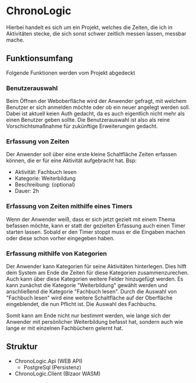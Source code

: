 # ChronoLogic

Hierbei handelt es sich um ein Projekt, welches die Zeiten, die ich in Aktivitäten stecke, die sich sonst schwer zeitlich messen lassen, messbar mache.

## Funktionsumfang

Folgende Funktionen werden vom Projekt abgedeckt

### Benutzerauswahl

Beim Öffnen der Weboberfläche wird der Anwender gefragt, mit welchem Benutzer er sich anmelden möchte oder ob ein neuer angelegt werden soll. Dabei ist aktuell keien Auth gedacht, da es auch eigentlich nicht mehr als einen Benutzer geben sollte. Die Benutzerauswahl ist also als reine Vorschichtsmaßnahme für zukünftige Erweiterungen gedacht.

### Erfassung von Zeiten

Der Anwender soll über eine erste kleine Schaltfläche Zeiten erfassen können, die er für eine Aktivität aufgebracht hat. Bsp:
- Aktivität: Fachbuch lesen
- Kategorie: Weiterbildung
- Beschreibung: (optional)
- Dauer: 2h

### Erfassung von Zeiten mithilfe eines Timers

Wenn der Anwender weiß, dass er sich jetzt gezielt mit einem Thema befassen möchte, kann er statt der gezielten Erfassung auch einen Timer starten lassen. Sobald er den Timer stoppt muss er die Eingaben machen oder diese schon vorher eingegeben haben.

### Erfassung mithilfe von Kategorien

Der Anwender kann Kategorien für seine Aktivitäten hinterlegen. Dies hilft dem System am Ende die Zeiten für diese Kategorien zusammenzurechen. Auch kann über diese Kategorien weitere Felder hinzugefügt werden. Es kann zunächst die Kategorie "Weiterbildung" gewählt werden und anschließend die Kategorie "Fachbuch lesen". Durch die Auswahl von "Fachbuch lesen" wird eine weitere Schaltfläche auf der Oberfläche eingeblendet, die nun Pflicht ist. Die Auswahl des Fachbuchs.

Somit kann am Ende nicht nur bestimmt werden, wie lange sich der Anwender mit persönlicher Weiterbildung befasst hat, sondern auch wie lange er mit einzelnen Fachbüchern gelernt hat.

## Struktur

- ChronoLogic.Api (WEB API)
  - PostgreSql (Persistenz)
- ChronoLogic.Client (Blzaor WASM) 
